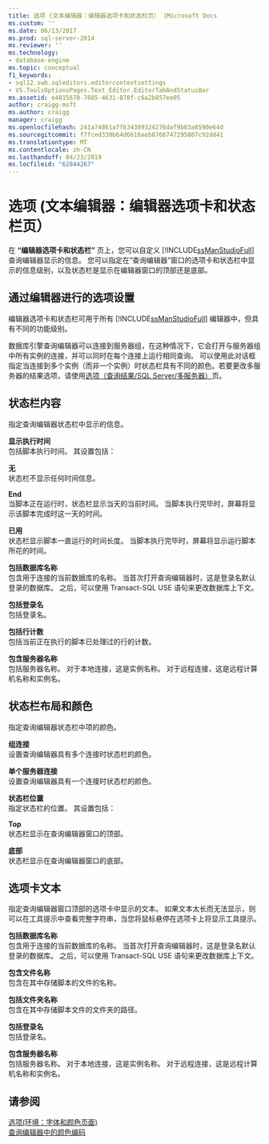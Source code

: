 ```yaml
---
title: 选项 (文本编辑器：编辑器选项卡和状态栏页） |Microsoft Docs
ms.custom: ''
ms.date: 06/13/2017
ms.prod: sql-server-2014
ms.reviewer: ''
ms.technology:
- database-engine
ms.topic: conceptual
f1_keywords:
- sql12.swb.sqleditors.editorcontextsettings
- VS.ToolsOptionsPages.Text_Editor.EditorTabAndStatusBar
ms.assetid: e4815678-7885-4631-878f-c6a2b857ee05
author: craigg-msft
ms.author: craigg
manager: craigg
ms.openlocfilehash: 241a74861a7f634389324276daf9b03a8590e64d
ms.sourcegitcommit: f7fced330b64d6616aeb8766747295807c92dd41
ms.translationtype: MT
ms.contentlocale: zh-CN
ms.lasthandoff: 04/23/2019
ms.locfileid: "62844267"
---
```

# <a name="options-text-editor-editor-tab-and-status-bar-page"></a>选项 (文本编辑器：编辑器选项卡和状态栏页）
  在 **“编辑器选项卡和状态栏”** 页上，您可以自定义 [!INCLUDE[ssManStudioFull](../includes/ssmanstudiofull-md.md)] 查询编辑器显示的信息。 您可以指定在“查询编辑器”窗口的选项卡和状态栏中显示的信息级别，以及状态栏是显示在编辑器窗口的顶部还是底部。  
  
## <a name="option-settings-by-editor"></a>通过编辑器进行的选项设置  
 编辑器选项卡和状态栏可用于所有 [!INCLUDE[ssManStudioFull](../includes/ssmanstudiofull-md.md)] 编辑器中，但具有不同的功能级别。  
  
 数据库引擎查询编辑器可以连接到服务器组，在这种情况下，它会打开与服务器组中所有实例的连接，并可以同时在每个连接上运行相同查询。 可以使用此对话框指定当连接到多个实例（而非一个实例）时状态栏具有不同的颜色。若要更改多服务器的结果选项，请使用[选项（查询结果/SQL Server/多服务器）](../../2014/database-engine/options-query-results-sql-server-multi-server.md)页。  
  
## <a name="status-bar-content"></a>状态栏内容  
 指定查询编辑器状态栏中显示的信息。  
  
 **显示执行时间**  
 包括脚本执行时间。 其设置包括：  
  
 **无**  
 状态栏不显示任何时间信息。  
  
 **End**  
 当脚本正在运行时，状态栏显示当天的当前时间。 当脚本执行完毕时，屏幕将显示该脚本完成时这一天的时间。  
  
 **已用**  
 状态栏显示脚本一直运行的时间长度。 当脚本执行完毕时，屏幕将显示运行脚本所花的时间。  
  
 **包括数据库名称**  
 包含用于连接的当前数据库的名称。 当首次打开查询编辑器时，这是登录名默认登录的数据库。 之后，可以使用 Transact-SQL USE 语句来更改数据库上下文。  
  
 **包括登录名**  
 包括登录名。  
  
 **包括行计数**  
 包括当前正在执行的脚本已处理过的行的计数。  
  
 **包含服务器名称**  
 包括服务器名称。 对于本地连接，这是实例名称。 对于远程连接，这是远程计算机名称和实例名。  
  
## <a name="status-bar-layout-and-colors"></a>状态栏布局和颜色  
 指定查询编辑器状态栏中项的颜色。  
  
 **组连接**  
 设置查询编辑器具有多个连接时状态栏的颜色。  
  
 **单个服务器连接**  
 设置查询编辑器具有一个连接时状态栏的颜色。  
  
 **状态栏位置**  
 指定状态栏的位置。 其设置包括：  
  
 **Top**  
 状态栏显示在查询编辑器窗口的顶部。  
  
 **底部**  
 状态栏显示在查询编辑器窗口的底部。  
  
## <a name="tab-text"></a>选项卡文本  
 指定查询编辑器窗口顶部的选项卡中显示的文本。 如果文本太长而无法显示，则可以在工具提示中查看完整字符串，当您将鼠标悬停在选项卡上将显示工具提示。  
  
 **包括数据库名称**  
 包含用于连接的当前数据库的名称。 当首次打开查询编辑器时，这是登录名默认登录的数据库。 之后，可以使用 Transact-SQL USE 语句来更改数据库上下文。  
  
 **包含文件名称**  
 包含在其中存储脚本的文件的名称。  
  
 **包括文件夹名称**  
 包含在其中存储脚本文件的文件夹的路径。  
  
 **包括登录名**  
 包括登录名。  
  
 **包含服务器名称**  
 包括服务器名称。 对于本地连接，这是实例名称。 对于远程连接，这是远程计算机名称和实例名。  
  
## <a name="see-also"></a>请参阅  
 [选项&#40;环境：字体和颜色页面&#41;](../ssms/menu-help/options-environment-fonts-and-colors-page.md)   
 [查询编辑器中的颜色编码](../relational-databases/scripting/color-coding-in-query-editors.md)  
  
  
